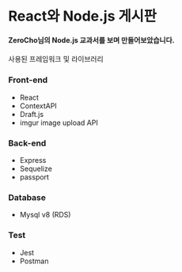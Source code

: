 <h1>React와 Node.js 게시판</h1>
<h4>ZeroCho님의 Node.js 교과서를 보며 만들어보았습니다.</h4>
<p>사용된 프레임워크 및 라이브러리</p>
<h3>Front-end</h3>
<ul>
        <li>React</li>
        <li>ContextAPI</li>
        <li>Draft.js</li>
        <li>imgur image upload API</li>
</ul>

<h3>Back-end</h3>
<ul>
        <li>Express</li>
        <li>Sequelize</li>
        <li>passport</li>
</ul>

<h3>Database</h3>
<ul>
        <li>Mysql v8 (RDS)</li>
</ul>

<h3>Test</h3>
<ul>
        <li>Jest</li>
        <li>Postman</li>
</ul>

